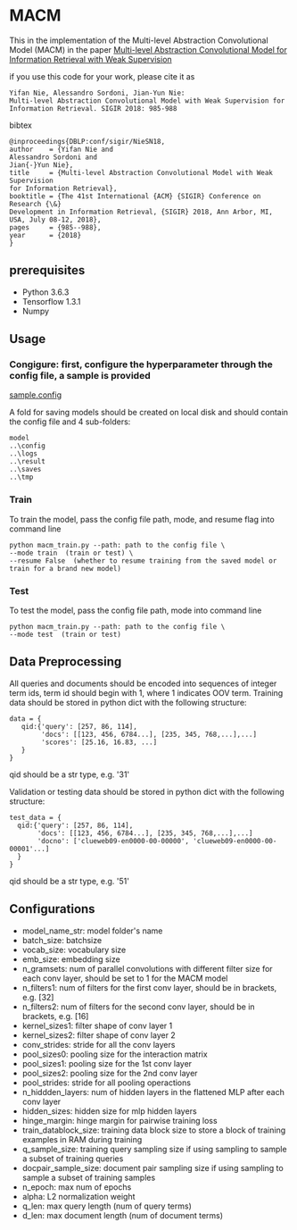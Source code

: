 # MACM

This in the implementation of the Multi-level Abstraction Convolutional Model (MACM) in the paper [Multi-level Abstraction Convolutional Model for Information Retrieval with Weak Supervision](https://dl.acm.org/citation.cfm?id=3210123)

if you use this code for your work, please cite it as

```
Yifan Nie, Alessandro Sordoni, Jian-Yun Nie:
Multi-level Abstraction Convolutional Model with Weak Supervision for Information Retrieval. SIGIR 2018: 985-988
```
bibtex
```
@inproceedings{DBLP:conf/sigir/NieSN18,
author    = {Yifan Nie and
Alessandro Sordoni and
Jian{-}Yun Nie},
title     = {Multi-level Abstraction Convolutional Model with Weak Supervision
for Information Retrieval},
booktitle = {The 41st International {ACM} {SIGIR} Conference on Research {\&}
Development in Information Retrieval, {SIGIR} 2018, Ann Arbor, MI,
USA, July 08-12, 2018},
pages     = {985--988},
year      = {2018}
}
```

## prerequisites

* Python 3.6.3
* Tensorflow 1.3.1
* Numpy

## Usage

### Congigure: first, configure the hyperparameter through the config file, a sample is provided

[sample.config](https://github.com/yifannie/MACM/blob/master/sample.config)

A fold for saving models should be created on local disk and should contain the config file and 4 sub-folders:

```
model
..\config
..\logs
..\result
..\saves
..\tmp

```

### Train

To train the model, pass the config file path, mode, and resume flag into command line
```
python macm_train.py --path: path to the config file \
--mode train  (train or test) \
--resume False  (whether to resume training from the saved model or train for a brand new model)
```

### Test
To test the model, pass the config file path, mode into command line
```
python macm_train.py --path: path to the config file \
--mode test  (train or test) 
```

## Data Preprocessing
All queries and documents should be encoded into sequences of integer term ids, term id should begin with 1, where 1 indicates OOV term.
Training data should be stored in python dict with the following structure:
```
data = {
   qid:{'query': [257, 86, 114],
        'docs': [[123, 456, 6784...], [235, 345, 768,...],...]
        'scores': [25.16, 16.83, ...]
   }
}
```
qid should be a str type, e.g. '31'

Validation or testing data should be stored in python dict with the following structure:
```
test_data = {
  qid:{'query': [257, 86, 114],
       'docs': [[123, 456, 6784...], [235, 345, 768,...],...]
       'docno': ['clueweb09-en0000-00-00000', 'clueweb09-en0000-00-00001'...]
  }
}
``` 
qid should be a str type, e.g. '51'

## Configurations

* model_name_str: model folder's name
* batch_size: batchsize
* vocab_size: vocabulary size
* emb_size: embedding size
* n_gramsets: num of parallel convolutions with different filter size for each conv layer, should be set to 1 for the MACM model
* n_filters1: num of filters for the first conv layer, should be in brackets, e.g. [32]
* n_filters2: num of filters for the second conv layer, should be in brackets, e.g. [16]
* kernel_sizes1: filter shape of conv layer 1
* kernel_sizes2: filter shape of conv layer 2
* conv_strides: stride for all the conv layers
* pool_sizes0: pooling size for the interaction matrix
* pool_sizes1: pooling size for the 1st conv layer
* pool_sizes2: pooling size for the 2nd conv layer
* pool_strides: stride for all pooling operactions
* n_hiddden_layers: num of hidden layers in the flattened MLP after each conv layer
* hidden_sizes: hidden size for mlp hidden layers
* hinge_margin: hinge margin for pairwise training loss
* train_datablock_size: training data block size to store a block of training examples in RAM during training
* q_sample_size: training query sampling size if using sampling to sample a subset of training queries
* docpair_sample_size: document pair sampling size if using sampling to sample a subset of training samples
* n_epoch: max num of epochs
* alpha: L2 normalization weight
* q_len: max query length (num of query terms)
* d_len: max document length (num of document terms)


